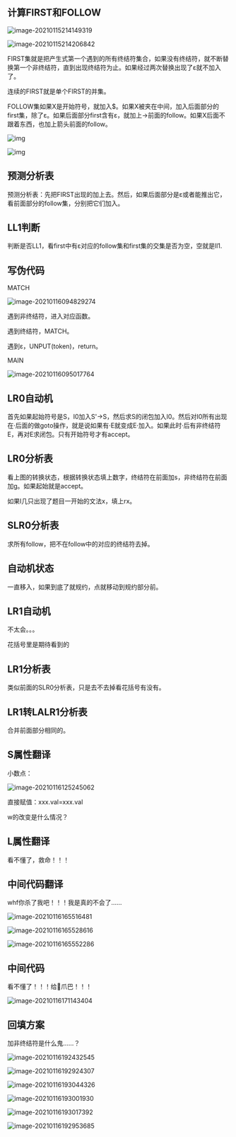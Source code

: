 ## 计算FIRST和FOLLOW

![image-20210115214149319](C:\Users\ThinkPad\AppData\Roaming\Typora\typora-user-images\image-20210115214149319.png)

![image-20210115214206842](C:\Users\ThinkPad\AppData\Roaming\Typora\typora-user-images\image-20210115214206842.png)

FIRST集就是把产生式第一个遇到的所有终结符集合，如果没有终结符，就不断替换第一个非终结符，直到出现终结符为止。如果经过两次替换出现了ε就不加入了。

连续的FIRST就是单个FIRST的并集。

FOLLOW集如果X是开始符号，就加入$。如果X被夹在中间，加入后面部分的first集，除了ε。如果后面部分first含有ε，就加上→前面的follow。如果X后面不跟着东西，也加上箭头前面的follow。

![img](https://img-blog.csdnimg.cn/20200416211112943.png?x-oss-process=image/watermark,type_ZmFuZ3poZW5naGVpdGk,shadow_10,text_aHR0cHM6Ly9ibG9nLmNzZG4ubmV0L3FxXzQzNzI5NTU0,size_16,color_FFFFFF,t_70)

![img](https://img-blog.csdnimg.cn/2020041621121360.png?x-oss-process=image/watermark,type_ZmFuZ3poZW5naGVpdGk,shadow_10,text_aHR0cHM6Ly9ibG9nLmNzZG4ubmV0L3FxXzQzNzI5NTU0,size_16,color_FFFFFF,t_70)

## 预测分析表

预测分析表：先把FIRST出现的加上去。然后，如果后面部分是ε或者能推出它，看前面部分的follow集，分别把它们加入。

## LL1判断

判断是否LL1，看first中有ε对应的follow集和first集的交集是否为空，空就是ll1.

## 写伪代码

MATCH 

![image-20210116094829274](C:\Users\ThinkPad\AppData\Roaming\Typora\typora-user-images\image-20210116094829274.png)

遇到非终结符，进入对应函数。

遇到终结符，MATCH。

遇到ε，UNPUT(token)，return。

MAIN

![image-20210116095017764](C:\Users\ThinkPad\AppData\Roaming\Typora\typora-user-images\image-20210116095017764.png)

## LR0自动机

首先如果起始符号是S，I0加入S'→S，然后求S的闭包加入I0。然后对I0所有出现在·后面的做goto操作，就是说如果有·E就变成E·加入。如果此时·后有非终结符E，再对E求闭包。只有开始符号才有accept。

## LR0分析表

看上图的转换状态，根据转换状态填上数字，终结符在前面加s，非终结符在前面加g。如果起始就是accept。

如果I几只出现了题目一开始的文法x，填上rx。

## SLR0分析表

求所有follow，把不在follow中的对应的终结符去掉。

## 自动机状态

一直移入，如果到底了就规约，点就移动到规约部分前。

## LR1自动机

不太会。。。

花括号里是期待看到的

## LR1分析表

类似前面的SLR0分析表，只是去不去掉看花括号有没有。

## LR1转LALR1分析表

合并前面部分相同的。

## S属性翻译

小数点：

![image-20210116125245062](C:\Users\ThinkPad\AppData\Roaming\Typora\typora-user-images\image-20210116125245062.png)

直接赋值：xxx.val=xxx.val

w的改变是什么情况？

## L属性翻译

看不懂了，救命！！！

## 中间代码翻译

whf你杀了我吧！！！我是真的不会了……

![image-20210116165516481](C:\Users\ThinkPad\AppData\Roaming\Typora\typora-user-images\image-20210116165516481.png)

![image-20210116165528616](C:\Users\ThinkPad\AppData\Roaming\Typora\typora-user-images\image-20210116165528616.png)

![image-20210116165552286](C:\Users\ThinkPad\AppData\Roaming\Typora\typora-user-images\image-20210116165552286.png)

## 中间代码

看不懂了！！！给👴爪巴！！！

![image-20210116171143404](C:\Users\ThinkPad\AppData\Roaming\Typora\typora-user-images\image-20210116171143404.png)

## 回填方案

加非终结符是什么鬼……？

![image-20210116192432545](C:\Users\ThinkPad\AppData\Roaming\Typora\typora-user-images\image-20210116192432545.png)

![image-20210116192924307](C:\Users\ThinkPad\AppData\Roaming\Typora\typora-user-images\image-20210116192924307.png)

![image-20210116193044326](C:\Users\ThinkPad\AppData\Roaming\Typora\typora-user-images\image-20210116193044326.png)

![image-20210116193001930](C:\Users\ThinkPad\AppData\Roaming\Typora\typora-user-images\image-20210116193001930.png)

![image-20210116193017392](C:\Users\ThinkPad\AppData\Roaming\Typora\typora-user-images\image-20210116193017392.png)

![image-20210116192953685](C:\Users\ThinkPad\AppData\Roaming\Typora\typora-user-images\image-20210116192953685.png)

